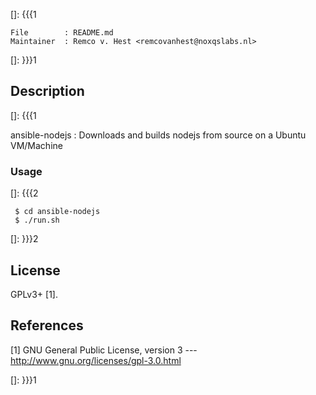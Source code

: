 []: {{{1

    File        : README.md
    Maintainer  : Remco v. Hest <remcovanhest@noxqslabs.nl>

[]: }}}1

## Description
[]: {{{1

   ansible-nodejs : Downloads and builds nodejs from source
                    on a Ubuntu VM/Machine

### Usage
[]: {{{2

     $ cd ansible-nodejs
     $ ./run.sh

[]: }}}2

## License

  GPLv3+ [1].

## References

  [1] GNU General Public License, version 3
  --- http://www.gnu.org/licenses/gpl-3.0.html

[]: }}}1
